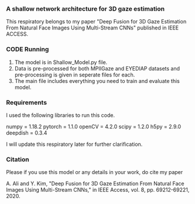 ### A shallow network architecture for 3D gaze estimation
This respiratory belongs to my paper "Deep Fusion for 3D Gaze Estimation From Natural Face Images Using Multi-Stream CNNs" published in IEEE ACCESS.

### CODE Running
1) The model is in Shallow_Model.py file.
2) Data is pre-processed for both MPIIGaze and EYEDIAP datasets and pre-processing is given in seperate files for each.
3) The main file includes everything you need to train and evaluate this model. 

### Requirements
I used the following libraries to run this code. 

numpy = 1.18.2
pytorch = 1.1.0
openCV = 4.2.0
scipy = 1.2.0
h5py = 2.9.0
deepdish = 0.3.4

I will update this respiratory later for further clarification. 

### Citation
Please if you use this model or any details in your work, do cite my paper 

A. Ali and Y. Kim, "Deep Fusion for 3D Gaze Estimation From Natural Face Images Using Multi-Stream CNNs," in IEEE Access, vol. 8, pp. 69212-69221, 2020.
